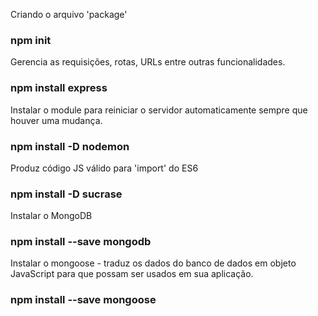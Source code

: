 Criando o arquivo 'package'
### npm init

Gerencia as requisições, rotas, URLs entre outras funcionalidades.
### npm install express

Instalar o module para reiniciar o servidor automaticamente sempre que houver uma mudança.
### npm install -D nodemon

Produz código JS válido para 'import' do ES6
### npm install -D sucrase

Instalar o MongoDB
### npm install --save mongodb

Instalar o mongoose - traduz os dados do banco de dados em objeto JavaScript
para que possam ser usados em sua aplicação.
### npm install --save mongoose